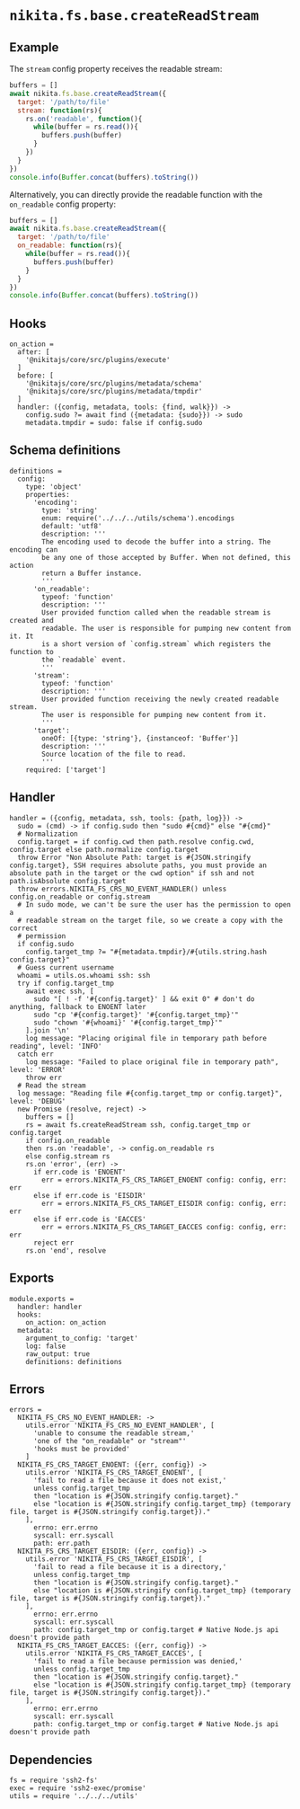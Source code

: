 
# `nikita.fs.base.createReadStream`

## Example

The `stream` config property receives the readable stream:

```js
buffers = []
await nikita.fs.base.createReadStream({
  target: '/path/to/file'
  stream: function(rs){
    rs.on('readable', function(){
      while(buffer = rs.read()){
        buffers.push(buffer)
      }
    })
  }
})
console.info(Buffer.concat(buffers).toString())
```

Alternatively, you can directly provide the readable function with the
`on_readable` config property:

```js
buffers = []
await nikita.fs.base.createReadStream({
  target: '/path/to/file'
  on_readable: function(rs){
    while(buffer = rs.read()){
      buffers.push(buffer)
    }
  }
})
console.info(Buffer.concat(buffers).toString())
```

## Hooks

    on_action =
      after: [
        '@nikitajs/core/src/plugins/execute'
      ]
      before: [
        '@nikitajs/core/src/plugins/metadata/schema'
        '@nikitajs/core/src/plugins/metadata/tmpdir'
      ]
      handler: ({config, metadata, tools: {find, walk}}) ->
        config.sudo ?= await find ({metadata: {sudo}}) -> sudo
        metadata.tmpdir = sudo: false if config.sudo

## Schema definitions

    definitions =
      config:
        type: 'object'
        properties:
          'encoding':
            type: 'string'
            enum: require('../../../utils/schema').encodings
            default: 'utf8'
            description: '''
            The encoding used to decode the buffer into a string. The encoding can
            be any one of those accepted by Buffer. When not defined, this action
            return a Buffer instance.
            '''
          'on_readable':
            typeof: 'function'
            description: '''
            User provided function called when the readable stream is created and
            readable. The user is responsible for pumping new content from it. It
            is a short version of `config.stream` which registers the function to
            the `readable` event.
            '''
          'stream':
            typeof: 'function'
            description: '''
            User provided function receiving the newly created readable stream.
            The user is responsible for pumping new content from it.
            '''
          'target':
            oneOf: [{type: 'string'}, {instanceof: 'Buffer'}]
            description: '''
            Source location of the file to read.
            '''
        required: ['target']

## Handler

    handler = ({config, metadata, ssh, tools: {path, log}}) ->
      sudo = (cmd) -> if config.sudo then "sudo #{cmd}" else "#{cmd}"
      # Normalization
      config.target = if config.cwd then path.resolve config.cwd, config.target else path.normalize config.target
      throw Error "Non Absolute Path: target is #{JSON.stringify config.target}, SSH requires absolute paths, you must provide an absolute path in the target or the cwd option" if ssh and not path.isAbsolute config.target
      throw errors.NIKITA_FS_CRS_NO_EVENT_HANDLER() unless config.on_readable or config.stream
      # In sudo mode, we can't be sure the user has the permission to open a
      # readable stream on the target file, so we create a copy with the correct
      # permission
      if config.sudo
        config.target_tmp ?= "#{metadata.tmpdir}/#{utils.string.hash config.target}"
      # Guess current username
      whoami = utils.os.whoami ssh: ssh
      try if config.target_tmp
        await exec ssh, [
          sudo "[ ! -f '#{config.target}' ] && exit 0" # don't do anything, fallback to ENOENT later
          sudo "cp '#{config.target}' '#{config.target_tmp}'"
          sudo "chown '#{whoami}' '#{config.target_tmp}'"
        ].join '\n'
        log message: "Placing original file in temporary path before reading", level: 'INFO'
      catch err
        log message: "Failed to place original file in temporary path", level: 'ERROR'
        throw err
      # Read the stream
      log message: "Reading file #{config.target_tmp or config.target}", level: 'DEBUG'
      new Promise (resolve, reject) ->
        buffers = []
        rs = await fs.createReadStream ssh, config.target_tmp or config.target
        if config.on_readable
        then rs.on 'readable', -> config.on_readable rs
        else config.stream rs
        rs.on 'error', (err) ->
          if err.code is 'ENOENT'
            err = errors.NIKITA_FS_CRS_TARGET_ENOENT config: config, err: err
          else if err.code is 'EISDIR'
            err = errors.NIKITA_FS_CRS_TARGET_EISDIR config: config, err: err
          else if err.code is 'EACCES'
            err = errors.NIKITA_FS_CRS_TARGET_EACCES config: config, err: err
          reject err
        rs.on 'end', resolve

## Exports

    module.exports =
      handler: handler
      hooks:
        on_action: on_action
      metadata:
        argument_to_config: 'target'
        log: false
        raw_output: true
        definitions: definitions

## Errors

    errors =
      NIKITA_FS_CRS_NO_EVENT_HANDLER: ->
        utils.error 'NIKITA_FS_CRS_NO_EVENT_HANDLER', [
          'unable to consume the readable stream,'
          'one of the "on_readable" or "stream"'
          'hooks must be provided'
        ]
      NIKITA_FS_CRS_TARGET_ENOENT: ({err, config}) ->
        utils.error 'NIKITA_FS_CRS_TARGET_ENOENT', [
          'fail to read a file because it does not exist,'
          unless config.target_tmp
          then "location is #{JSON.stringify config.target}."
          else "location is #{JSON.stringify config.target_tmp} (temporary file, target is #{JSON.stringify config.target})."
        ],
          errno: err.errno
          syscall: err.syscall
          path: err.path
      NIKITA_FS_CRS_TARGET_EISDIR: ({err, config}) ->
        utils.error 'NIKITA_FS_CRS_TARGET_EISDIR', [
          'fail to read a file because it is a directory,'
          unless config.target_tmp
          then "location is #{JSON.stringify config.target}."
          else "location is #{JSON.stringify config.target_tmp} (temporary file, target is #{JSON.stringify config.target})."
        ],
          errno: err.errno
          syscall: err.syscall
          path: config.target_tmp or config.target # Native Node.js api doesn't provide path
      NIKITA_FS_CRS_TARGET_EACCES: ({err, config}) ->
        utils.error 'NIKITA_FS_CRS_TARGET_EACCES', [
          'fail to read a file because permission was denied,'
          unless config.target_tmp
          then "location is #{JSON.stringify config.target}."
          else "location is #{JSON.stringify config.target_tmp} (temporary file, target is #{JSON.stringify config.target})."
        ],
          errno: err.errno
          syscall: err.syscall
          path: config.target_tmp or config.target # Native Node.js api doesn't provide path

## Dependencies

    fs = require 'ssh2-fs'
    exec = require 'ssh2-exec/promise'
    utils = require '../../../utils'
